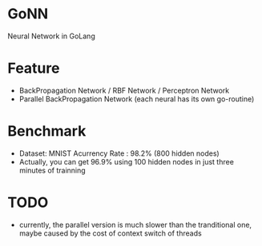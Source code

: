 GoNN
========
Neural Network in GoLang

Feature
=======
* BackPropagation Network / RBF Network / Perceptron Network
* Parallel BackPropagation Network (each neural has its own go-routine)

Benchmark
=======
* Dataset: MNIST Acurrency Rate : 98.2% (800 hidden nodes)
* Actually, you can get 96.9% using 100 hidden nodes in just three minutes of trainning


TODO
=======
* currently, the parallel version is much slower than the tranditional one, maybe caused by the cost of context switch of threads

